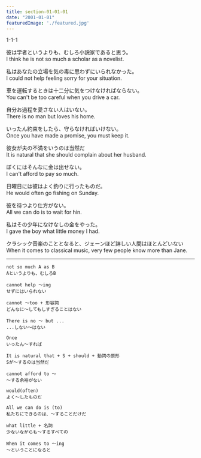 ```yaml
---
title: section-01-01-01
date: "2001-01-01"
featuredImage: './featured.jpg'
---
```


1-1-1

<!-- end -->

彼は学者というよりも、むしろ小説家であると思う。  
I think he is not so much a scholar as a novelist.  

私はあなたの立場を気の毒に思わずにいられなかった。  
I could not help feeling sorry for your situation.  

車を運転するときは十二分に気をつけなければならない。  
You can't be too careful when you drive a car.  

自分お過程を愛さない人はいない。  
There is no man but loves his home.  

いったん約束をしたら、守らなければいけない。  
Once you have made a promise, you must keep it.  

彼女が夫の不満をいうのは当然だ  
It is natural that she should complain about her husband.  
 
ぼくにはそんなに金は出せない。  
I can't afford to pay so much.  

日曜日には彼はよく釣りに行ったものだ。  
He would often go fishing on Sunday.  

彼を待つより仕方がない。  
All we can do is to wait for hin.  

私はその少年になけなしの金をやった。  
I gave the boy what little money I had.  

クラシック音楽のこととなると、ジェーンほど詳しい人間はほとんどいない  
When it comes to classical music, very few people know more than Jane.  


_______

```
not so much A as B
Aというよりも、むしろB

cannot help ～ing
せずにはいられない

cannot ～too + 形容詞
どんなに～してもしすぎることはない

There is no ～ but ...
...しない～はない

Once
いったん～すれば

It is natural that + S + should + 動詞の原形
Sが～するのは当然だ

cannot afford to ～
～する余裕がない

would(often)
よく～したものだ

All we can do is (to)
私たちにできるのは、～することだけだ

what little + 名詞
少ないながらも～するすべての

When it comes to ～ing
～ということになると
```

